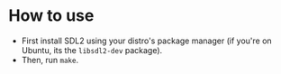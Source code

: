 # How to use

- First install SDL2 using your distro's package manager (if you're on Ubuntu, its the `libsdl2-dev` package).
- Then, run `make`.
